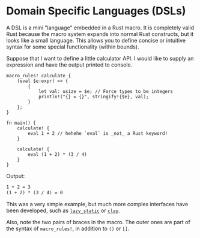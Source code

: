 # Domain Specific Languages (DSLs)

A DSL is a mini "language" embedded in a Rust macro. It is completely valid
Rust because the macro system expands into normal Rust constructs, but it looks
like a small language. This allows you to define concise or intuitive syntax for
some special functionality (within bounds).

Suppose that I want to define a little calculator API. I would like to supply
an expression and have the output printed to console.

```rust,editable
macro_rules! calculate {
    (eval $e:expr) => {
        {
            let val: usize = $e; // Force types to be integers
            println!("{} = {}", stringify!{$e}, val);
        }
    };
}

fn main() {
    calculate! {
        eval 1 + 2 // hehehe `eval` is _not_ a Rust keyword!
    }

    calculate! {
        eval (1 + 2) * (3 / 4)
    }
}
```

Output:

```txt
1 + 2 = 3
(1 + 2) * (3 / 4) = 0
```

This was a very simple example, but much more complex interfaces have been
developed, such as [`lazy_static`](https://crates.io/crates/lazy_static) or
[`clap`](https://crates.io/crates/clap).

Also, note the two pairs of braces in the macro. The outer ones are
part of the syntax of `macro_rules!`, in addition to `()` or `[]`.
